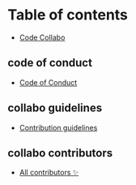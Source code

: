 # Table of contents

* [Code Collabo](README.md)

## code of conduct

* [Code of Conduct](code-of-conduct/code\_of\_conduct.md)

## collabo guidelines

* [Contribution guidelines](collabo-guidelines/contributing.md)

## collabo contributors

* [All contributors ✨](collabo-contributors/all-contributors.md)
